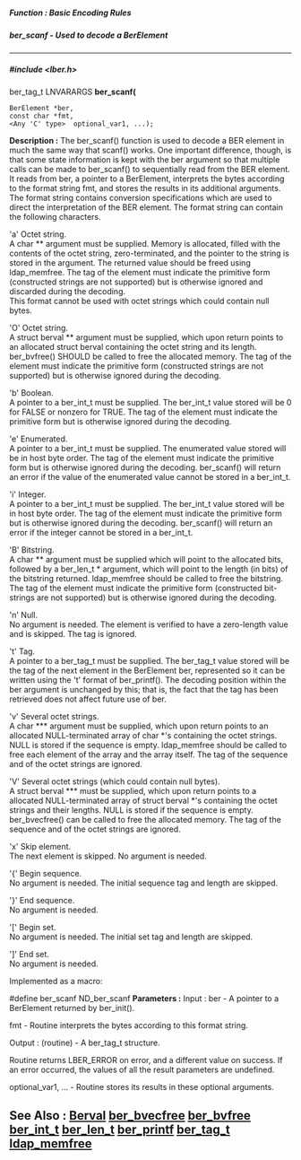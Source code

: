##### Function : Basic Encoding Rules
##### ber_scanf - Used to decode a BerElement
---
##### #include <lber.h>
ber_tag_t LNVARARGS **ber_scanf(**

	BerElement *ber,
	const char *fmt,
	<Any 'C' type>  optional_var1, ...);
**Description :**
The ber_scanf() function is used to decode a BER element in much the same way 
that scanf() works. One important difference, though, is that some state 
information is kept with the ber argument so that multiple calls can be made to 
ber_scanf() to sequentially read from the BER element. It reads from ber, a 
pointer to a BerElement, interprets the bytes according to the format string 
fmt, and stores the results in its additional arguments. The format string 
contains conversion specifications which are used to direct the interpretation 
of the BER element. The format string can contain the following characters. 

'a'     Octet string.  
A char ** argument must be supplied.  Memory is allocated, filled with the 
contents of the octet string, zero-terminated, and the pointer to the string is 
stored in the argument.  The returned value should be freed using ldap_memfree. 
The tag of the element must indicate the primitive form (constructed strings 
are not supported) but is otherwise ignored and discarded during the decoding.  
This format cannot be used with octet strings which could contain null bytes.

'O'     Octet string.  
A struct berval ** argument must be supplied, which upon return points to an 
allocated struct berval containing the octet string and its length.  
ber_bvfree() SHOULD be called to free the allocated memory.  The tag of the 
element must indicate the primitive form (constructed strings are not 
supported) but is otherwise ignored during the decoding.

'b'     Boolean.  
A pointer to a ber_int_t must be supplied. The ber_int_t value stored will be 0 
for FALSE or nonzero for TRUE. The tag of the element must indicate the 
primitive form but is otherwise ignored during the decoding.

'e'     Enumerated.  
A pointer to a ber_int_t must be supplied. The enumerated value stored will be 
in host byte order.  The tag of the element must indicate the primitive form 
but is otherwise ignored during the decoding.  ber_scanf() will return an error 
if the value of the enumerated value cannot be stored in a ber_int_t.

'i'     Integer.  
A pointer to a ber_int_t must be supplied. The ber_int_t value stored will be 
in host byte order.  The tag of the element must indicate the primitive form 
but is otherwise ignored during the decoding.  ber_scanf() will return an error 
if the integer cannot be stored in a ber_int_t.

'B'     Bitstring.  
A char ** argument must be supplied which will point to the allocated bits, 
followed by a ber_len_t * argument, which will point to the length (in bits) of 
the bitstring returned. ldap_memfree should be called to free the bitstring.  
The tag of the element must indicate the primitive form (constructed bit-
strings are not supported) but is otherwise ignored during the decoding.

'n'     Null.  
No argument is needed.  The element is verified to have a zero-length value and 
is skipped.  The tag is ignored.

't'     Tag.  
A pointer to a ber_tag_t must be supplied.  The ber_tag_t value stored will be 
the tag of the next element in the BerElement ber, represented so it can be 
written using the 't' format of ber_printf().  The decoding position within the 
ber argument is unchanged by this; that is, the fact that the tag has been 
retrieved does not affect future use of ber.

'v'     Several octet strings.  
A char *** argument must be supplied, which upon return points to an allocated 
NULL-terminated array of char *'s containing the octet strings.  NULL is stored 
if the sequence is empty.  ldap_memfree should be called to free each element 
of the array and the array itself.  The tag of the sequence and of the octet 
strings are ignored.

'V'     Several octet strings (which could contain null bytes).  
A struct berval *** must be supplied, which upon return points to a allocated 
NULL-terminated array of struct berval *'s containing the octet strings and 
their lengths.  NULL is stored if the sequence is empty. ber_bvecfree() can be 
called to free the allocated memory.  The tag of the sequence and of the octet 
strings are ignored.

'x'     Skip element.  
The next element is skipped.  No argument is needed.

'{'     Begin sequence.  
No argument is needed.  The initial sequence tag and length are skipped.

'}'     End sequence.  
No argument is needed.

'['     Begin set.  
No argument is needed.  The initial set tag and length are skipped.

']'     End set.  
No argument is needed.


Implemented as a macro:

#define ber_scanf ND_ber_scanf
**Parameters :**
Input :
ber  -  A pointer to a BerElement returned by ber_init().

fmt  -  Routine interprets the bytes according to this format string.

Output :
(routine)  -  A ber_tag_t  structure.

Routine returns LBER_ERROR on error, and a different value on success.  If an error occurred, the values of all the result parameters are undefined.


optional_var1, ...  -  Routine stores its results in these optional arguments.

**See Also :**
[Berval](D:/md_files/Berval.md)
[ber_bvecfree](D:/md_files/ber_bvecfree.md)
[ber_bvfree](D:/md_files/ber_bvfree.md)
[ber_int_t](D:/md_files/ber_int_t.md)
[ber_len_t](D:/md_files/ber_len_t.md)
[ber_printf](D:/md_files/ber_printf.md)
[ber_tag_t](D:/md_files/ber_tag_t.md)
[ldap_memfree](D:/md_files/ldap_memfree.md)
---
